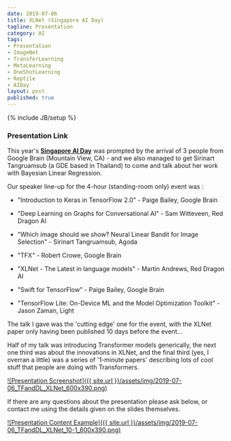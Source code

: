 ```yaml
---
date: 2019-07-06
title: XLNet (Singapore AI Day)
tagline: Presentation
category: AI
tags:
- Presentation
- ImageNet
- TransferLearning
- MetaLearning
- OneShotLearning
- Reptile
- AIDay
layout: post
published: true
---
```

{% include JB/setup %}


### Presentation Link

This year's <strong><a href="https://www.meetup.com/TensorFlow-and-Deep-Learning-Singapore/events/262501989/" target="_blank">Singapore AI Day</a></strong> 
was prompted by the arrival of 3 people from Google Brain (Mountain View, CA) - and we also managed to get Sirinart Tangruamsub 
(a GDE based in Thailand) to come and talk about her work with Bayesian Linear Regression.

Our speaker line-up for the 4-hour (standing-room only) event was : 

*  "Introduction to Keras in TensorFlow 2.0" - Paige Bailey, Google Brain

*  "Deep Learning on Graphs for Conversational AI" - Sam Witteveen, Red Dragon AI

*  "Which image should we show? Neural Linear Bandit for Image Selection" - Sirinart Tangruamsub, Agoda

*  "TFX" - Robert Crowe, Google Brain

*  "XLNet - The Latest in language models" - Martin Andrews, Red Dragon AI

*  "Swift for TensorFlow" - Paige Bailey, Google Brain

*  "TensorFlow Lite: On-Device ML and the Model Optimization Toolkit" - Jason Zaman, Light


The talk I gave was the 'cutting edge' one for the event, with the XLNet paper only having been published 10 days before the event...

Half of my talk was introducing Transformer models generically,  the next one third was about 
the innovations in XLNet, and the final third (yes, I overran a little)
was a series of '1-minute papers' describing lots of cool stuff that people are doing with Transformers.


<a href="http://redcatlabs.com/2019-07-06_TFandDL_XLNet/" target="_blank">
![Presentation Screenshot]({{ site.url }}/assets/img/2019-07-06_TFandDL_XLNet_600x390.png)
</a>

If there are any questions about the presentation please ask below, 
or contact me using the details given on the slides themselves.

<a href="http://redcatlabs.com/2019-07-06_TFandDL_XLNet/#/10/1" target="_blank">
![Presentation Content Example]({{ site.url }}/assets/img/2019-07-06_TFandDL_XLNet_10-1_600x390.png)
</a>

